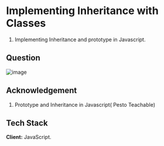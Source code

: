 
# Implementing Inheritance with Classes 
1. Implementing Inheritance and prototype in Javascript.

## Question
![image](https://user-images.githubusercontent.com/102906185/189481092-89d324a6-bf51-440c-884d-01aaac8f25e7.png)

## Acknowledgement
1. Prototype and Inheritance in Javascript( Pesto Teachable)
## Tech Stack

**Client:** JavaScript.



